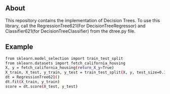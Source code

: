 ## About
This repository contains the implementation of Decision Trees. To use this library, call the RegressionTree621(For DecisionTreeRegressor) and Classifier621(for DecisionTreeClassifier) from the 
dtree.py file.

## Example
```sh
from sklearn.model_selection import train_test_split
from sklearn.datasets import fetch_california_housing
X, y = fetch_california_housing(return_X_y=True)
X_train, X_test, y_train, y_test = train_test_split(X, y, test_size=0.15)
dt = RegressionTree621()
dt.fit(X_train, y_train)
score = dt.score(X_test, y_test)
```
